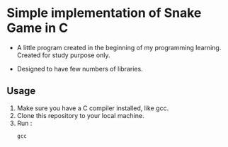 # Simple implementation of Snake Game in C

* A little program created in the beginning of my programming learning. Created for study purpose only.

* Designed to have few numbers of libraries.

## Usage

1. Make sure you have a C compiler installed, like gcc.
2. Clone this repository to your local machine.
3. Run :
    ```shell
    gcc 
    ```